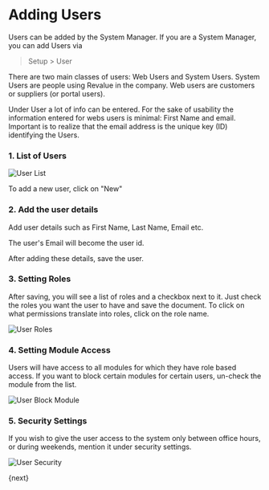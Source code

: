 # Adding Users

Users can be added by the System Manager. If you are a System Manager, you can add Users via

> Setup > User

There are two main classes of users: Web Users and System Users. System Users are people using Revalue in the company. Web users are customers or suppliers (or portal users).
  
Under User a lot of info can be entered. For the sake of usability the information entered for webs users is minimal: First Name and email.
Important is to realize that the email address is the unique key (ID) identifying the Users.

### 1. List of Users

<img class="screenshot" src="{{docs_base_url}}/assets/img/setup/users/user-1.png" alt="User List">


To add a new user, click on "New"

### 2. Add the user details

Add user details such as First Name, Last Name, Email etc.

The user's Email will become the user id.

After adding these details, save the user.

### 3. Setting Roles

After saving, you will see a list of roles and a checkbox next to it. Just check the roles you want the user to have and save the document. To click on what permissions translate into roles, click on the role
name.

<img class="screenshot" src="{{docs_base_url}}/assets/img/setup/users/user-2.png" alt="User Roles">

### 4. Setting Module Access

Users will have access to all modules for which they have role based access. If you want to block certain modules for certain users, un-check the module from the list.

<img class="screenshot" src="{{docs_base_url}}/assets/img/setup/users/user-3.png" alt="User Block Module">

### 5. Security Settings

If you wish to give the user access to the system only between office hours,
or during weekends, mention it under security settings.

<img class="screenshot" src="{{docs_base_url}}/assets/img/setup/users/user-4.png" alt="User Security">

{next}
